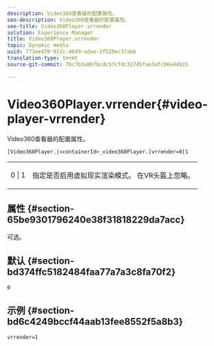 ```yaml
---
description: Video360查看器的配置属性。
seo-description: Video360查看器的配置属性。
seo-title: Video360Player.vrrender
solution: Experience Manager
title: Video360Player.vrrender
topic: Dynamic media
uuid: 773ee479-012c-4649-adae-1f520ec37abb
translation-type: tm+mt
source-git-commit: 7bc7b3a86fbcdc57cfdc31745fae3afc06e44b15

---
```



# Video360Player.vrrender{#video-player-vrrender}

Video360查看器的配置属性。

`[Video360Player.|<containerId>_video360Player.]vrrender=0|1`

<table id="table_2A4F898BBF88417DB0834B7F78637F5D"> 
 <tbody> 
  <tr> 
   <td colname="col1"> <p> <span class="codeph"> 0 | 1</span> </p> </td> 
   <td colname="col2"> <p>指定是否启用虚拟现实渲染模式。 在VR头盔上忽略。 </p> </td> 
  </tr> 
 </tbody> 
</table>

## 属性 {#section-65be9301796240e38f31818229da7acc}

可选。

## 默认 {#section-bd374ffc5182484faa77a7a3c8fa70f2}

`0`

## 示例 {#section-bd6c4249bccf44aab13fee8552f5a8b3}

`vrrender=1`
